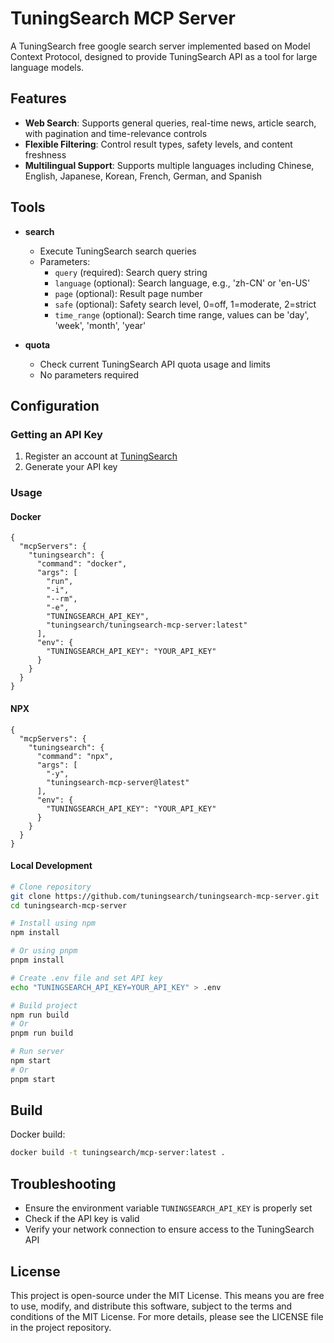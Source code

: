 # TuningSearch MCP Server

A TuningSearch free google search server implemented based on Model Context Protocol, designed to provide TuningSearch API as a tool for large language models.

## Features

* **Web Search**: Supports general queries, real-time news, article search, with pagination and time-relevance controls
* **Flexible Filtering**: Control result types, safety levels, and content freshness
* **Multilingual Support**: Supports multiple languages including Chinese, English, Japanese, Korean, French, German, and Spanish

## Tools

* **search**
  * Execute TuningSearch search queries
  * Parameters:
    * `query` (required): Search query string
    * `language` (optional): Search language, e.g., 'zh-CN' or 'en-US'
    * `page` (optional): Result page number
    * `safe` (optional): Safety search level, 0=off, 1=moderate, 2=strict
    * `time_range` (optional): Search time range, values can be 'day', 'week', 'month', 'year'

* **quota**
  * Check current TuningSearch API quota usage and limits
  * No parameters required

## Configuration

### Getting an API Key

1. Register an account at [TuningSearch](https://tuningsearch.com)
2. Generate your API key

### Usage

#### Docker

```
{
  "mcpServers": {
    "tuningsearch": {
      "command": "docker",
      "args": [
        "run",
        "-i",
        "--rm",
        "-e",
        "TUNINGSEARCH_API_KEY",
        "tuningsearch/tuningsearch-mcp-server:latest"
      ],
      "env": {
        "TUNINGSEARCH_API_KEY": "YOUR_API_KEY"
      }
    }
  }
}
```

#### NPX

```
{
  "mcpServers": {
    "tuningsearch": {
      "command": "npx",
      "args": [
        "-y",
        "tuningsearch-mcp-server@latest"
      ],
      "env": {
        "TUNINGSEARCH_API_KEY": "YOUR_API_KEY"
      }
    }
  }
}
```

#### Local Development

```bash
# Clone repository
git clone https://github.com/tuningsearch/tuningsearch-mcp-server.git
cd tuningsearch-mcp-server

# Install using npm
npm install

# Or using pnpm
pnpm install

# Create .env file and set API key
echo "TUNINGSEARCH_API_KEY=YOUR_API_KEY" > .env

# Build project
npm run build
# Or
pnpm run build

# Run server
npm start
# Or
pnpm start
```

## Build

Docker build:

```bash
docker build -t tuningsearch/mcp-server:latest .
```

## Troubleshooting

- Ensure the environment variable `TUNINGSEARCH_API_KEY` is properly set
- Check if the API key is valid
- Verify your network connection to ensure access to the TuningSearch API

## License

This project is open-source under the MIT License. This means you are free to use, modify, and distribute this software, subject to the terms and conditions of the MIT License. For more details, please see the LICENSE file in the project repository.
